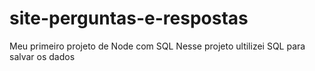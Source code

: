 # site-perguntas-e-respostas
Meu primeiro projeto de Node com SQL
Nesse projeto ultilizei SQL para salvar os dados
